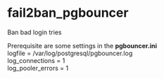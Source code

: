 # fail2ban_pgbouncer
Ban bad login tries

Prerequisite are some settings in the **pgbouncer.ini**  
logfile = /var/log/postgresql/pgbouncer.log  
log_connections = 1  
log_pooler_errors = 1  
